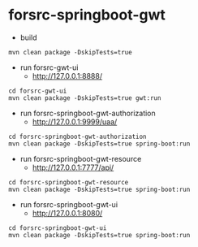 # forsrc-springboot-gwt

* build
```shell
mvn clean package -DskipTests=true
```
* run forsrc-gwt-ui
  * http://127.0.0.1:8888/
```shell
cd forsrc-gwt-ui
mvn clean package -DskipTests=true gwt:run
```

* run forsrc-springboot-gwt-authorization
  * http://127.0.0.1:9999/uaa/
```shell
cd forsrc-springboot-gwt-authorization
mvn clean package -DskipTests=true spring-boot:run
```

* run forsrc-springboot-gwt-resource
  * http://127.0.0.1:7777/api/
```shell
cd forsrc-springboot-gwt-resource
mvn clean package -DskipTests=true spring-boot:run
```

* run forsrc-springboot-gwt-ui
  * http://127.0.0.1:8080/
```shell
cd forsrc-springboot-gwt-ui
mvn clean package -DskipTests=true spring-boot:run
```
